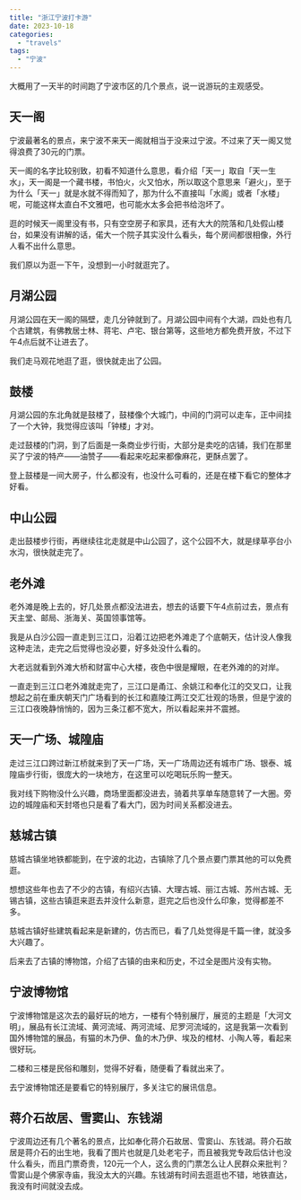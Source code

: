```yaml
---
title: "浙江宁波打卡游"
date: 2023-10-18
categories: 
  - "travels"
tags: 
  - "宁波"
---
```


大概用了一天半的时间跑了宁波市区的几个景点，说一说游玩的主观感受。

## 天一阁

宁波最著名的景点，来宁波不来天一阁就相当于没来过宁波。不过来了天一阁又觉得浪费了30元的门票。

天一阁的名字比较别致，初看不知道什么意思，看介绍「天一」取自「天一生水」，天一阁是一个藏书楼，书怕火，火又怕水，所以取这个意思来「避火」，至于为什么「天一」就是水就不得而知了，那为什么不直接叫「水阁」或者「水楼」呢，可能这样太直白不文雅吧，也可能水太多会把书给泡坏了。

逛的时候天一阁里没有书，只有空空房子和家具，还有大大的院落和几处假山楼台，如果没有讲解的话，偌大一个院子其实没什么看头，每个房间都很相像，外行人看不出什么意思。

我们原以为逛一下午，没想到一小时就逛完了。

## 月湖公园

月湖公园在天一阁的隔壁，走几分钟就到了。月湖公园中间有个大湖，四处也有几个古建筑，有佛教居士林、蒋宅、卢宅、银台第等，这些地方都免费开放，不过下午4点后就不让进去了。

我们走马观花地逛了逛，很快就走出了公园。

## 鼓楼

月湖公园的东北角就是鼓楼了，鼓楼像个大城门，中间的门洞可以走车，正中间挂了一个大钟，我觉得应该叫「钟楼」才对。

走过鼓楼的门洞，到了后面是一条商业步行街，大部分是卖吃的店铺，我们在那里买了宁波的特产——油赞子——看起来吃起来都像麻花，更酥点罢了。

登上鼓楼是一间大房子，什么都没有，也没什么可看的，还是在楼下看它的整体才好看。

## 中山公园

走出鼓楼步行街，再继续往北走就是中山公园了，这个公园不大，就是绿草亭台小水沟，很快就走完了。

## 老外滩

老外滩是晚上去的，好几处景点都没法进去，想去的话要下午4点前过去，景点有天主堂、邮局、浙海关、英国领事馆等。

我是从白沙公园一直走到三江口，沿着江边把老外滩走了个底朝天，估计没人像我这种走法，走完之后觉得也没必要，好多处没什么看的。

大老远就看到外滩大桥和财富中心大楼，夜色中很是耀眼，在老外滩的的对岸。

一直走到三江口老外滩就走完了，三江口是甬江、余姚江和奉化江的交叉口，让我想起之前在重庆朝天门广场看到的长江和嘉陵江两江交汇壮观的场景，但是宁波的三江口夜晚静悄悄的，因为三条江都不宽大，所以看起来并不震撼。

## 天一广场、城隍庙

走过三江口跨过新江桥就来到了天一广场，天一广场周边还有城市广场、银泰、城隍庙步行街，很庞大的一块地方，在这里可以吃喝玩乐购一整天。

我对线下购物没什么兴趣，商场里面都没进去，骑着共享单车随意转了一大圈。旁边的城隍庙和天封塔也只是看了看大门，因为时间关系都没进去。

## 慈城古镇

慈城古镇坐地铁都能到，在宁波的北边，古镇除了几个景点要门票其他的可以免费逛。

想想这些年也去了不少的古镇，有绍兴古镇、大理古城、丽江古城、苏州古城、无锡古镇，这些古镇逛来逛去并没什么新意，逛完之后也没什么印象，觉得都差不多。

慈城古镇好些建筑看起来是新建的，仿古而已，看了几处觉得是千篇一律，就没多大兴趣了。

后来去了古镇的博物馆，介绍了古镇的由来和历史，不过全是图片没有实物。

## 宁波博物馆

宁波博物馆是这次去的最好玩的地方，一楼有个特别展厅，展览的主题是「大河文明」，展品有长江流域、黄河流域、两河流域、尼罗河流域的，这是我第一次看到国外博物馆的展品，有猫的木乃伊、鱼的木乃伊、埃及的棺材、小陶人等，看起来很好玩。

二楼和三楼是民俗和雕刻，觉得不好看，随便看了看就出来了。

去宁波博物馆还是要看它的特别展厅，多关注它的展讯信息。

## 蒋介石故居、雪窦山、东钱湖

宁波周边还有几个著名的景点，比如奉化蒋介石故居、雪窦山、东钱湖。蒋介石故居是蒋介石的出生地，我看了图片也就是几处老宅子，而且被我党专政后估计也没什么看头，而且门票奇贵，120元一个人，这么贵的门票怎么让人民群众来批判？雪窦山是个佛家寺庙，我没太大的兴趣。东钱湖有时间去逛逛也不错，地铁直达，我没有时间就没去成。
